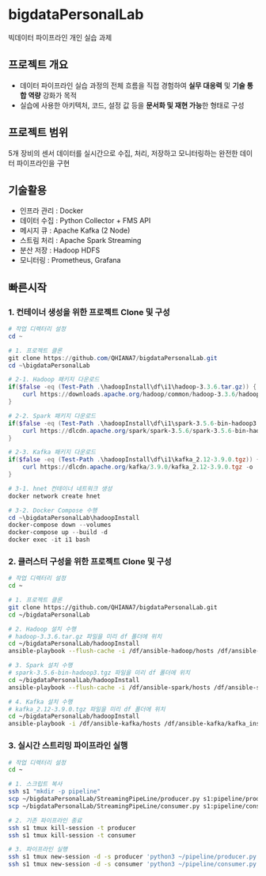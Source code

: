 # bigdataPersonalLab
빅데이터 파이프라인 개인 실습 과제

## 프로젝트 개요
* 데이터 파이프라인 실습 과정의 전체 흐름을 직접 경험하여 **실무 대응력** 및 **기술 통합 역량** 강화가 목적
* 실습에 사용한 아키텍처, 코드, 설정 값 등을 **문서화 및 재현 가능**한 형태로 구성

## 프로젝트 범위
5개 장비의 센서 데이터를 실시간으로 수집, 처리, 저장하고 모니터링하는 완전한 데이터 파이프라인을 구현

## 기술활용
* 인프라 관리 : Docker
* 데이터 수집 : Python Collector + FMS API
* 메시지 큐 : Apache Kafka (2 Node)
* 스트림 처리 : Apache Spark Streaming
* 분산 저장 : Hadoop HDFS
* 모니터링 : Prometheus, Grafana

## 빠른시작
### 1. 컨테이너 생성을 위한 프로젝트 Clone 및 구성
```powershell
# 작업 디렉터리 설정
cd ~

# 1. 프로젝트 클론
git clone https://github.com/QHIANA7/bigdataPersonalLab.git
cd ~\bigdataPersonalLab

# 2-1. Hadoop 패키지 다운로드
if($false -eq (Test-Path .\hadoopInstall\df\i1\hadoop-3.3.6.tar.gz)) {
    curl https://downloads.apache.org/hadoop/common/hadoop-3.3.6/hadoop-3.3.6.tar.gz -o ./hadoopInstall/df/i1/hadoop-3.3.6.tar.gz
}

# 2-2. Spark 패키지 다운로드
if($false -eq (Test-Path .\hadoopInstall\df\i1\spark-3.5.6-bin-hadoop3.tgz)) {
    curl https://dlcdn.apache.org/spark/spark-3.5.6/spark-3.5.6-bin-hadoop3.tgz -o ./hadoopInstall/df/i1/spark-3.5.6-bin-hadoop3.tgz
}

# 2-3. Kafka 패키지 다운로드
if($false -eq (Test-Path .\hadoopInstall\df\i1\kafka_2.12-3.9.0.tgz)) {
    curl https://dlcdn.apache.org/kafka/3.9.0/kafka_2.12-3.9.0.tgz -o ./hadoopInstall/df/i1/kafka_2.12-3.9.0.tgz
}

# 3-1. hnet 컨테이너 네트워크 생성
docker network create hnet

# 3-2. Docker Compose 수행
cd ~\bigdataPersonalLab\hadoopInstall
docker-compose down --volumes
docker-compose up --build -d
docker exec -it i1 bash
```

### 2. 클러스터 구성을 위한 프로젝트 Clone 및 구성
```bash
# 작업 디렉터리 설정
cd ~

# 1. 프로젝트 클론
git clone https://github.com/QHIANA7/bigdataPersonalLab.git
cd ~/bigdataPersonalLab

# 2. Hadoop 설치 수행
# hadoop-3.3.6.tar.gz 파일을 미리 df 폴더에 위치
cd ~/bigdataPersonalLab/hadoopInstall
ansible-playbook --flush-cache -i /df/ansible-hadoop/hosts /df/ansible-hadoop/hadoop_install.yml

# 3. Spark 설치 수행
# spark-3.5.6-bin-hadoop3.tgz 파일을 미리 df 폴더에 위치
cd ~/bigdataPersonalLab/hadoopInstall
ansible-playbook --flush-cache -i /df/ansible-spark/hosts /df/ansible-spark/spark_install.yml -e ansible_python_interpreter=/usr/bin/python3.12

# 4. Kafka 설치 수행
# kafka_2.12-3.9.0.tgz 파일을 미리 df 폴더에 위치
cd ~/bigdataPersonalLab/hadoopInstall
ansible-playbook -i /df/ansible-kafka/hosts /df/ansible-kafka/kafka_install.yml -e ansible_python_interpreter=/usr/bin/python3.12
```

### 3. 실시간 스트리밍 파이프라인 실행
```bash
# 작업 디렉터리 설정
cd ~

# 1. 스크립트 복사
ssh s1 "mkdir -p pipeline"
scp ~/bigdataPersonalLab/StreamingPipeLine/producer.py s1:pipeline/producer.py
scp ~/bigdataPersonalLab/StreamingPipeLine/consumer.py s1:pipeline/consumer.py

# 2. 기존 파이프라인 종료
ssh s1 tmux kill-session -t producer
ssh s1 tmux kill-session -t consumer

# 3. 파이프라인 실행
ssh s1 tmux new-session -d -s producer 'python3 ~/pipeline/producer.py'
ssh s1 tmux new-session -d -s consumer 'python3 ~/pipeline/consumer.py'
```